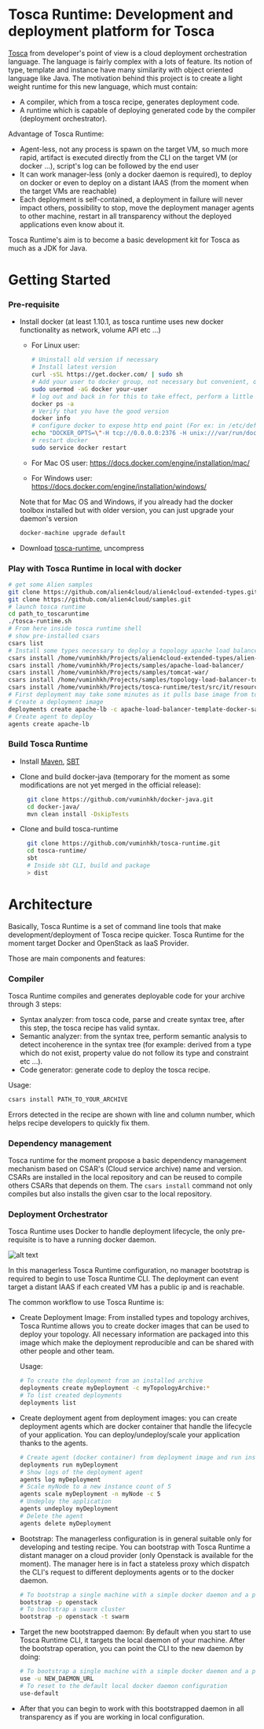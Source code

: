 Tosca Runtime: Development and deployment platform for Tosca
============================
[Tosca](https://www.oasis-open.org/committees/tosca/faq.php) from developer's point of view is a cloud deployment orchestration language.
The language is fairly complex with a lots of feature. Its notion of type, template and instance have many similarity with object oriented language like Java.
The motivation behind this project is to create a light weight runtime for this new language, which must contain:
* A compiler, which from a tosca recipe, generates deployment code.
* A runtime which is capable of deploying generated code by the compiler (deployment orchestrator).

Advantage of Tosca Runtime:
* Agent-less, not any process is spawn on the target VM, so much more rapid, artifact is executed directly from the CLI on the target VM (or docker ...), script's log can be followed by the end user
* It can work manager-less (only a docker daemon is required), to deploy on docker or even to deploy on a distant IAAS (from the moment when the target VMs are reachable)
* Each deployment is self-contained, a deployment in failure will never impact others, possibility to stop, move the deployment manager agents to other machine, 
restart in all transparency without the deployed applications even know about it.

Tosca Runtime's aim is to become a basic development kit for Tosca as much as a JDK for Java.

Getting Started
============================

### Pre-requisite

* Install docker (at least 1.10.1, as tosca runtime uses new docker functionality as network, volume API etc ...)

  - For Linux user:
  
    ```bash
    # Uninstall old version if necessary
    # Install latest version
    curl -sSL https://get.docker.com/ | sudo sh
    # Add your user to docker group, not necessary but convenient, or else only root can use docker
    sudo usermod -aG docker your-user
    # log out and back in for this to take effect, perform a little test to make sure that you can connect to the daemon with your user
    docker ps -a
    # Verify that you have the good version
    docker info
    # configure docker to expose http end point (For ex: in /etc/default/docker or /etc/systemd/system/docker.service.d/docker.conf)
    echo "DOCKER_OPTS=\"-H tcp://0.0.0.0:2376 -H unix:///var/run/docker.sock\"" | sudo tee /etc/default/docker
    # restart docker
    sudo service docker restart
    ```
  
  - For Mac OS user: https://docs.docker.com/engine/installation/mac/
  
  - For Windows user: https://docs.docker.com/engine/installation/windows/
  
  Note that for Mac OS and Windows, if you already had the docker toolbox installed but with older version, you can just upgrade your daemon's version
  
  ```bash
  docker-machine upgrade default
  ```

* Download [tosca-runtime](https://fastconnect.org/owncloud/public.php?service=files&t=b50fcd56e52724b25774e30a4c3ffbd7), uncompress

### Play with Tosca Runtime in local with docker

  ```bash
  # get some Alien samples
  git clone https://github.com/alien4cloud/alien4cloud-extended-types.git
  git clone https://github.com/alien4cloud/samples.git
  # launch tosca runtime
  cd path_to_toscaruntime
  ./tosca-runtime.sh
  # From here inside tosca runtime shell
  # show pre-installed csars
  csars list
  # Install some types necessary to deploy a topology apache load balancer
  csars install /home/vuminhkh/Projects/alien4cloud-extended-types/alien-base-types/
  csars install /home/vuminhkh/Projects/samples/apache-load-balancer/
  csars install /home/vuminhkh/Projects/samples/tomcat-war/
  csars install /home/vuminhkh/Projects/samples/topology-load-balancer-tomcat/
  csars install /home/vuminhkh/Projects/tosca-runtime/test/src/it/resources/csars/docker/standalone/apache-lb/
  # First deployment may take some minutes as it pulls base image from toscaruntime docker hub, next deployments will be much more rapid
  # Create a deployment image
  deployments create apache-lb -c apache-load-balancer-template-docker-sa:*
  # Create agent to deploy
  agents create apache-lb
  
  ```

### Build Tosca Runtime

* Install [Maven](https://maven.apache.org/install.html), [SBT](http://www.scala-sbt.org/0.13/docs/Setup.html)
* Clone and build docker-java (temporary for the moment as some modifications are not yet merged in the official release):
  
  ```bash
    git clone https://github.com/vuminhkh/docker-java.git
    cd docker-java/
    mvn clean install -DskipTests
  ```
* Clone and build tosca-runtime

  ```bash
    git clone https://github.com/vuminhkh/tosca-runtime.git
    cd tosca-runtime/
    sbt
    # Inside sbt CLI, build and package
    > dist
  ```

Architecture
============================
Basically, Tosca Runtime is a set of command line tools that make development/deployment of Tosca recipe quicker.
Tosca Runtime for the moment target Docker and OpenStack as IaaS Provider.

Those are main components and features:

### Compiler

Tosca Runtime compiles and generates deployable code for your archive through 3 steps:
  
* Syntax analyzer: from tosca code, parse and create syntax tree, after this step, the tosca recipe has valid syntax.
* Semantic analyzer: from the syntax tree, perform semantic analysis to detect incoherence in the syntax tree 
(for example: derived from a type which do not exist, property value do not follow its type and constraint etc ...).
* Code generator: generate code to deploy the tosca recipe.
  
Usage:

```bash
csars install PATH_TO_YOUR_ARCHIVE
```

Errors detected in the recipe are shown with line and column number, which helps recipe developers to quickly fix them.

### Dependency management

Tosca runtime for the moment propose a basic dependency management mechanism based on CSAR's (Cloud service archive) name and version.
CSARs are installed in the local repository and can be reused to compile others CSARs that depends on them.
The `csars install` command not only compiles but also installs the given csar to the local repository.

### Deployment Orchestrator
 
Tosca Runtime uses Docker to handle deployment lifecycle, the only pre-requisite is to have a running docker daemon.

![alt text](https://github.com/vuminhkh/tosca-runtime/raw/master/src/common/images/ManagerLessArchitecture.png "Managerless architecture")

In this managerless Tosca Runtime configuration, no manager bootstrap is required to begin to use Tosca Runtime CLI. 
The deployment can event target a distant IAAS if each created VM has a public ip and is reachable. 

The common workflow to use Tosca Runtime is:

* Create Deployment Image: 
From installed types and topology archives, Tosca Runtime allows you to create docker images that can be used to deploy your topology.
All necessary information are packaged into this image which make the deployment reproducible and can be shared with other people and other team.

  Usage:
  ```bash
  # To create the deployment from an installed archive
  deployments create myDeployment -c myTopologyArchive:*
  # To list created deployments
  deployments list
  ```

* Create deployment agent from deployment images: you can create deployment agents which are docker container that handle the lifecycle of your application.
You can deploy/undeploy/scale your application thanks to the agents.

  ```bash
  # Create agent (docker container) from deployment image and run install workflow
  deployments run myDeployment
  # Show logs of the deployment agent
  agents log myDeployment
  # Scale myNode to a new instance count of 5
  agents scale myDeployment -n myNode -c 5
  # Undeploy the application
  agents undeploy myDeployment
  # Delete the agent
  agents delete myDeployment
  ```
  
* Bootstrap: The managerless configuration is in general suitable only for developing and testing recipe.
You can bootstrap with Tosca Runtime a distant manager on a cloud provider (only Openstack is available for the moment).
The manager here is in fact a stateless proxy which dispatch the CLI's request to different deployments agents or to the docker daemon.

  ```bash
  # To bootstrap a single machine with a simple docker daemon and a proxy
  bootstrap -p openstack
  # To bootstrap a swarm cluster
  bootstrap -p openstack -t swarm
  ```
* Target the new bootstrapped daemon: By default when you start to use Tosca Runtime CLI, it targets the local daemon of your machine.
After the bootstrap operation, you can point the CLI to the new daemon by doing:
 
  ```bash
  # To bootstrap a single machine with a simple docker daemon and a proxy
  use -u NEW_DAEMON_URL
  # To reset to the default local docker daemon configuration
  use-default
  ```
* After that you can begin to work with this bootstrapped daemon in all transparency as if you are working in local configuration.